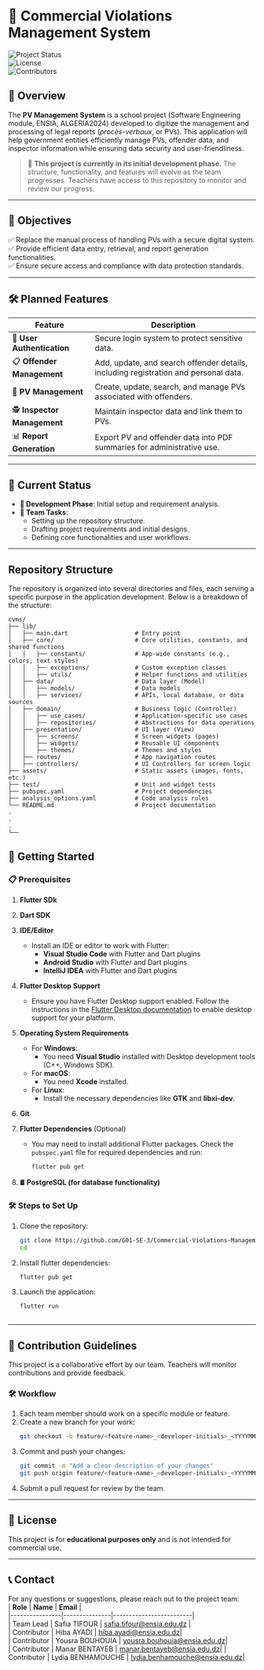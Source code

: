 # 📝 **Commercial Violations Management System**  

![Project Status](https://img.shields.io/badge/Status-In%20Development-yellow)  
![License](https://img.shields.io/badge/License-Educational-blue)  
![Contributors](https://img.shields.io/badge/Contributors-5-brightgreen)  

## 📖 Overview  
The **PV Management System** is a school project (Software Engineering module, ENSIA, ALGERIA2024) developed to digitize the management and processing of legal reports (*procès-verbaux*, or PVs). This application will help government entities efficiently manage PVs, offender data, and inspector information while ensuring data security and user-friendliness.  

> 🚧 **This project is currently in its initial development phase.** The structure, functionality, and features will evolve as the team progresses. Teachers have access to this repository to monitor and review our progress.

---

## 🎯 Objectives  
✅ Replace the manual process of handling PVs with a secure digital system.  
✅ Provide efficient data entry, retrieval, and report generation functionalities.  
✅ Ensure secure access and compliance with data protection standards.  

---

## 🛠️ Planned Features  

| **Feature**                | **Description**                                                                      |  
|----------------------------|--------------------------------------------------------------------------------------|  
| 🔐 **User Authentication**  | Secure login system to protect sensitive data.                                       |  
| 📋 **Offender Management**  | Add, update, and search offender details, including registration and personal data.  |  
| 📄 **PV Management**        | Create, update, search, and manage PVs associated with offenders.                   |  
| 🕵️ **Inspector Management** | Maintain inspector data and link them to PVs.                                       |  
| 📊 **Report Generation**    | Export PV and offender data into PDF summaries for administrative use.              |  

---

## 🧩 Current Status  
- **📅 Development Phase**: Initial setup and requirement analysis.  
- **📝 Team Tasks**:  
  - Setting up the repository structure.  
  - Drafting project requirements and initial designs.  
  - Defining core functionalities and user workflows.  


---

## Repository Structure

The repository is organized into several directories and files, each serving a specific purpose in the application development. Below is a breakdown of the structure:

```
cvms/
├── lib/
│   ├── main.dart                   # Entry point
│   ├── core/                       # Core utilities, constants, and shared functions
│   │   ├── constants/              # App-wide constants (e.g., colors, text styles)
│   │   ├── exceptions/             # Custom exception classes
│   │   ├── utils/                  # Helper functions and utilities
│   ├── data/                       # Data layer (Model)
│   │   ├── models/                 # Data models
│   │   ├── services/               # APIs, local database, or data sources
│   ├── domain/                     # Business logic (Controller)
│   │   ├── use_cases/              # Application-specific use cases
│   │   ├── repositories/           # Abstractions for data operations
│   ├── presentation/               # UI layer (View)
│   │   ├── screens/                # Screen widgets (pages)
│   │   ├── widgets/                # Reusable UI components
│   │   ├── themes/                 # Themes and styles
│   ├── routes/                     # App navigation routes
│   ├── controllers/                # UI Controllers for screen logic
├── assets/                         # Static assets (images, fonts, etc.)
├── test/                           # Unit and widget tests
├── pubspec.yaml                    # Project dependencies
├── analysis_options.yaml           # Code analysis rules
└── README.md                       # Project documentation
.
.
.
└──

```




## 🚀 Getting Started  

### 📋 Prerequisites  
1. **Flutter SDk**
2. **Dart SDK**
3. **IDE/Editor**
   - Install an IDE or editor to work with Flutter:
     - **Visual Studio Code** with Flutter and Dart plugins
     - **Android Studio** with Flutter and Dart plugins
     - **IntelliJ IDEA** with Flutter and Dart plugins

4. **Flutter Desktop Support**
   - Ensure you have Flutter Desktop support enabled. Follow the instructions in the [Flutter Desktop documentation](https://flutter.dev/desktop) to enable desktop support for your platform.

5. **Operating System Requirements**
   - For **Windows**:
     - You need **Visual Studio** installed with Desktop development tools (C++, Windows SDK).
   - For **macOS**:
     - You need **Xcode** installed.
   - For **Linux**:
     - Install the necessary dependencies like **GTK** and **libxi-dev**.

6. **Git**
7. **Flutter Dependencies** (Optional)
   - You may need to install additional Flutter packages. Check the `pubspec.yaml` file for required dependencies and run:
     ```bash
     flutter pub get
     ```
8. 🛢️ **PostgreSQL (for database functionality)**

### 🛠️ Steps to Set Up  
1. Clone the repository:  
   ```bash  
   git clone https://github.com/G01-SE-3/Commercial-Violations-Management-System.git
   cd   
   ```  

2. Install flutter dependencies:  
   ```bash  
   flutter pub get 
   ```  


4. Launch the application:  
   ```bash 
   flutter run
    
   ```  

---

## 🤝 Contribution Guidelines  

This project is a collaborative effort by our team. Teachers will monitor contributions and provide feedback.  

### 🛠️ Workflow  
1. Each team member should work on a specific module or feature.  
2. Create a new branch for your work:  
   ```bash  
   git checkout -b feature/<feature-name>_<developer-initials>_<YYYYMMDD>  
   ```  
3. Commit and push your changes:  
   ```bash  
   git commit -m "Add a clear description of your changes"  
   git push origin feature/<feature-name>_<developer-initials>_<YYYYMMDD>   
   ```  
4. Submit a pull request for review by the team.  

---

## 📜 License  
This project is for **educational purposes only** and is not intended for commercial use.  

---

## 📞 Contact  

For any questions or suggestions, please reach out to the project team:  
| **Role**       | **Name**       | **Email**               |  
|----------------|---------------|-------------------------|  
| Team Lead      | Safia TIFOUR     | safia.tifour@ensia.edu.dz  |  
| Contributor    | Hiba AYADI | hiba.ayadi@ensia.edu.dz|  
| Contributor    | Yousra BOUHOUIA | yousra.bouhouia@ensia.edu.dz|  
| Contributor    | Manar BENTAYEB | manar.bentayeb@ensia.edu.dz| 
| Contributor    | Lydia BENHAMOUCHE | lydia.benhamouche@ensia.edu.dz| 
